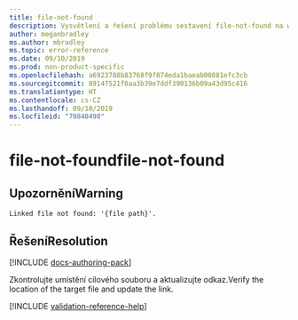 ```yaml
---
title: file-not-found
description: Vysvětlení a řešení problému sestavení file-not-found na webu Docs
author: meganbradley
ms.author: mbradley
ms.topic: error-reference
ms.date: 09/10/2019
ms.prod: non-product-specific
ms.openlocfilehash: a6923788b83768f9f874eda1baeab00881efc3cb
ms.sourcegitcommit: 89147521f0aa3b39e7ddf390136b09a43d95c416
ms.translationtype: HT
ms.contentlocale: cs-CZ
ms.lasthandoff: 09/10/2019
ms.locfileid: "70848498"
---
```

# <a name="file-not-found"></a><span data-ttu-id="412ce-103">file-not-found</span><span class="sxs-lookup"><span data-stu-id="412ce-103">file-not-found</span></span>

## <a name="warning"></a><span data-ttu-id="412ce-104">Upozornění</span><span class="sxs-lookup"><span data-stu-id="412ce-104">Warning</span></span>

`Linked file not found: '{file path}'.`

## <a name="resolution"></a><span data-ttu-id="412ce-105">Řešení</span><span class="sxs-lookup"><span data-stu-id="412ce-105">Resolution</span></span>

[!INCLUDE [docs-authoring-pack](includes/docs-authoring-pack.md)]

<span data-ttu-id="412ce-106">Zkontrolujte umístění cílového souboru a aktualizujte odkaz.</span><span class="sxs-lookup"><span data-stu-id="412ce-106">Verify the location of the target file and update the link.</span></span>

<!--make sure to add this file to your includes folder and verify the path-->
[!INCLUDE [validation-reference-help](includes/validation-reference-help.md)]
